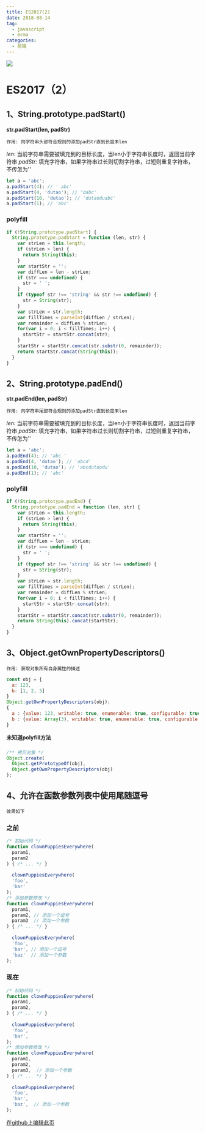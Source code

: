 ```yaml
---
title: ES2017(2)
date: 2018-08-14
tag: 
  - javascript
  - ecma
categories:
  - 前端
---
```

![](/imgs/javascript/theme/es8.png)

# ES2017（2）

## 1、String.prototype.padStart()

**str.padStart(len, padStr)**

`作用: 向字符串头部符合规则的添加padStr直到长度未len`

*len:* 当前字符串需要被填充到的目标长度，当len小于字符串长度时，返回当前字符串
*padStr:* 填充字符串，如果字符串过长则切割字符串，过短则重复字符串，不传怎为''

```javascript
let a = 'abc';
a.padStart(4); // ' abc'
a.padStart(4, 'dutao'); // 'dabc'
a.padStart(10, 'dutao'); // 'dutaoduabc'
a.padStart(1); // 'abc'
```

### polyfill

```javascript
if (!String.prototype.padStart) {
  String.prototype.padStart = function (len, str) {
    var strLen = this.length;
    if (strLen > len) {
      return String(this);
    }
    var startStr = '';
    var diffLen = len - strLen;
    if (str === undefined) {
      str = ' ';
    }
    if (typeof str !== 'string' && str !== undefined) {
      str = String(str);
    }
    var strLen = str.length;
    var fillTimes = parseInt(diffLen / strLen);
    var remainder = diffLen % strLen;
    for(var i = 0; i < fillTimes; i++) {
      startStr = startStr.concat(str);
    }
    startStr = startStr.concat(str.substr(0, remainder));
    return startStr.concat(String(this));
  }
}
```

## 2、String.prototype.padEnd()

**str.padEnd(len, padStr)**

`作用: 向字符串尾部符合规则的添加padStr直到长度未len`

*len:* 当前字符串需要被填充到的目标长度，当len小于字符串长度时，返回当前字符串
*padStr:* 填充字符串，如果字符串过长则切割字符串，过短则重复字符串，不传怎为''

```javascript
let a = 'abc';
a.padEnd(4); // 'abc '
a.padEnd(4, 'dutao'); // 'abcd'
a.padEnd(10, 'dutao'); // 'abcdutaodu'
a.padEnd(1); // 'abc'
```

### polyfill

```javascript
if (!String.prototype.padEnd) {
  String.prototype.padEnd = function (len, str) {
    var strLen = this.length;
    if (strLen > len) {
      return String(this);
    }
    var startStr = '';
    var diffLen = len - strLen;
    if (str === undefined) {
      str = ' ';
    }
    if (typeof str !== 'string' && str !== undefined) {
      str = String(str);
    }
    var strLen = str.length;
    var fillTimes = parseInt(diffLen / strLen);
    var remainder = diffLen % strLen;
    for(var i = 0; i < fillTimes; i++) {
      startStr = startStr.concat(str);
    }
    startStr = startStr.concat(str.substr(0, remainder));
    return String(this).concat(startStr);
  }
}
```

## 3、Object.getOwnPropertyDescriptors()

`作用: 获取对象所有自身属性的描述`

```javascript
const obj = {
  a: 123,
  b: [1, 2, 3]
}
Object.getOwnPropertyDescriptors(obj);
{
  a : {value: 123, writable: true, enumerable: true, configurable: true}
  b : {value: Array(3), writable: true, enumerable: true, configurable: true}
}
```
**未知道polyfill方法**
### 
```javascript
/** 拷贝对象 */
Object.create(
  Object.getPrototypeOf(obj), 
  Object.getOwnPropertyDescriptors(obj)
);
```

## 4、允许在函数参数列表中使用尾随逗号

`效果如下`
### 之前
```javascript
/* 初始代码 */
function clownPuppiesEverywhere(
  param1,
  param2
) { /* ... */ }
 
  clownPuppiesEverywhere(
  'foo',
  'bar'
);
/* 添加参数修改 */
function clownPuppiesEverywhere(
  param1,
  param2, // 添加一个逗号
  param3  // 添加一个参数
) { /* ... */ }
 
  clownPuppiesEverywhere(
  'foo',
  'bar', // 添加一个逗号
  'baz'  // 添加一个参数
);
```

### 现在

```javascript
/* 初始代码 */
function clownPuppiesEverywhere(
  param1,
  param2,
) { /* ... */ }
 
  clownPuppiesEverywhere(
  'foo',
  'bar',
);
/* 添加参数修改 */
function clownPuppiesEverywhere(
  param1,
  param2,
  param3,  // 添加一个参数
) { /* ... */ }
 
  clownPuppiesEverywhere(
  'foo',
  'bar',
  'baz',  // 添加一个参数
);
```

[在github上编辑此页](https://github.com/Iwouldliketobeapig/hexo-dt/edit/master/source/_posts/Ecma/es2017(2).md)